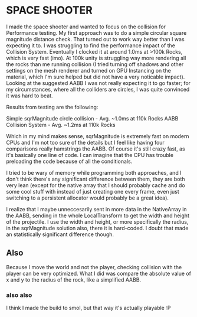 # SPACE SHOOTER

I made the space shooter and wanted to focus on the collision for Performance testing. My first approach was to do a simple circular square magnitude distance check. That turned out to work way better than I was expecting it to. I was struggling to find the performance impact of the Collision System. Eventually I clocked it at around 1.0ms at >100k Rocks, which is very fast (imo). At 100k unity is struggling way more rendering all the rocks than me running collision (I tried turning off shadows and other settings on the mesh renderer and turned on GPU Instancing on the material, which I'm sure helped but did not have a very noticable impact). Looking at the suggested AABB I was not really expecting it to go faster; for my circumstances, where all the colliders are circles, I was quite convinced it was hard to beat. 

Results from testing are the following:

Simple sqrMagnitude circle collision - Avg. ~1.0ms at 110k Rocks 
AABB Collision System - Avg. ~1.2ms at 110k Rocks

Which in my mind makes sense, sqrMagnitude is extremely fast on modern CPUs and I'm not too sure of the details but I feel like having four comparisons really hamstrings the AABB. 
Of course it's still crazy fast, as it's basically one line of code. I can imagine that the CPU has trouble preloading the code because of all the conditionals.

I tried to be wary of memory while programming both approaches, and I don't think there's any significant difference between them, they are both very lean (except for the native array that I should probably cache and do some cool stuff with instead of just creating one every frame, even just switching to a persistent allocator would probably be a great idea). 

I realize that I maybe unneccesarily sent in more data in the NativeArray in the AABB, sending in the whole LocalTransform to get the width and height of the projectile. I use the width and height, or more specifically the radius, in the sqrMagnitude solution also, there it is hard-coded. I doubt that made an statistically significant difference though.

## Also

Because I move the world and not the player, checking collision with the player can be very optimized. What I did was compare the absolute value of x and y to the radius of the rock, like a simplified AABB. 

### also also
I think I made the build to smol, but that way it's actually playable :P
